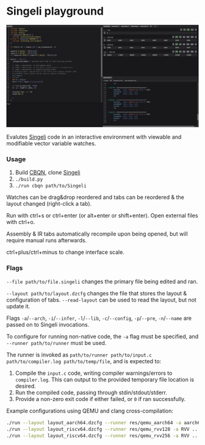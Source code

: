 # Singeli playground

![screenshot](https://github.com/dzaima/dzaima.github.io/blob/master/images/singeliPlayground.png)

Evalutes [Singeli](https://github.com/mlochbaum/Singeli) code in an interactive environment with viewable and modifiable vector variable watches.

### Usage
1. Build [CBQN](https://github.com/dzaima/CBQN), clone [Singeli](https://github.com/mlochbaum/Singeli)
2. `./build.py`
3. `./run cbqn path/to/Singeli`

Watches can be drag&drop reordered and tabs can be reordered & the layout changed (right-click a tab).

Run with ctrl+s or ctrl+enter (or alt+enter or shift+enter). Open external files with ctrl+o.

Assembly & IR tabs automatically recompile upon being opened, but will require manual runs afterwards.

ctrl+plus/ctrl+minus to change interface scale.

### Flags

`--file path/to/file.singeli` changes the primary file being edited and ran.

`--layout path/to/layout.dzcfg` changes the file that stores the layout & configuration of tabs. `--read-layout` can be used to read the layout, but not update it.

Flags `-a`/`--arch`, `-i`/`--infer`, `-l`/`--lib`, `-c`/`--config`, `-p`/`--pre`, `-n`/`--name` are passed on to Singeli invocations.

To configure for running non-native code, the `-a` flag must be specified, and `--runner path/to/runner` must be used.

The runner is invoked as `path/to/runner path/to/input.c path/to/compiler.log path/to/temp/file`, and is expected to:

1. Compile the `input.c` code, writing compiler warnings/errors to `compiler.log`. This can output to the provided temporary file location is desired.
2. Run the compiled code, passing through stdin/stdout/stderr.
3. Provide a non-zero exit code if either failed, or `0` if ran successfully.

Example configurations using QEMU and clang cross-compilation:
```sh
./run --layout layout_aarch64.dzcfg --runner res/qemu_aarch64 -a aarch64 ... # aarch64
./run --layout layout_riscv64.dzcfg --runner res/qemu_rvv128 -a RVV ... # RISC-V RVV, configured with 128-bit vectors
./run --layout layout_riscv64.dzcfg --runner res/qemu_rvv256 -a RVV ... # RISC-V RVV, configured with 256-bit vectors
```